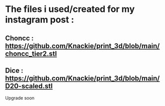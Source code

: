 # The files i used/created for my instagram post : 

## Choncc : https://github.com/Knackie/print_3d/blob/main/choncc_tier2.stl

## Dice : https://github.com/Knackie/print_3d/blob/main/D20-scaled.stl

Upgrade soon

